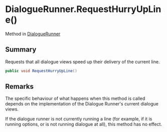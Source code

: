 # DialogueRunner.RequestHurryUpLine()

Method in [DialogueRunner](/docs/api/csharp/yarn.unity.dialoguerunner.md)

## Summary


Requests that all dialogue views speed up their delivery of the
current line.


```csharp
public void RequestHurryUpLine()
```

## Remarks

<p>
The specific behaviour of what happens when this method is called
depends on the implementation of the Dialogue Runner's current
dialogue views.
</p> <p>
If the dialogue runner is not currently running a line (for example,
if it is running options, or is not running dialogue at all), this
method has no effect.
</p>

